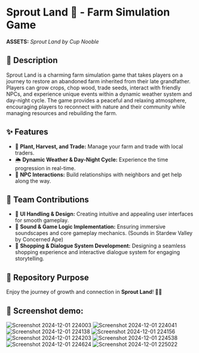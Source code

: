 # Sprout Land 🌱 - Farm Simulation Game  

**ASSETS:** *Sprout Land by Cup Nooble*  

## 📖 Description  
Sprout Land is a charming farm simulation game that takes players on a journey to restore an abandoned farm inherited from their late grandfather. Players can grow crops, chop wood, trade seeds, interact with friendly NPCs, and experience unique events within a dynamic weather system and day-night cycle. The game provides a peaceful and relaxing atmosphere, encouraging players to reconnect with nature and their community while managing resources and rebuilding the farm.  

## ✨ Features  
- 🌾 **Plant, Harvest, and Trade:** Manage your farm and trade with local traders.  
- 🌦 **Dynamic Weather & Day-Night Cycle:** Experience the time progression in real-time.  
- 🤝 **NPC Interactions:** Build relationships with neighbors and get help along the way.  

## 👥 Team Contributions  
- 🎨 **UI Handling & Design:** Creating intuitive and appealing user interfaces for smooth gameplay.  
- 🎵 **Sound & Game Logic Implementation:** Ensuring immersive soundscapes and core gameplay mechanics. (Sounds in Stardew Valley by Concerned Ape)
- 🛒 **Shopping & Dialogue System Development:** Designing a seamless shopping experience and interactive dialogue system for engaging storytelling.  

## 📂 Repository Purpose  
Enjoy the journey of growth and connection in **Sprout Land**! 🌱✨  

## 📖 Screenshot demo:  
![Screenshot 2024-12-01 224003](https://github.com/user-attachments/assets/2145e7e5-1a1d-4e43-b850-022d51d136c0)
![Screenshot 2024-12-01 224041](https://github.com/user-attachments/assets/2db86071-b836-4e80-8aa9-1db258ffa089)
![Screenshot 2024-12-01 224138](https://github.com/user-attachments/assets/0186855c-d73a-4119-91ef-c08ffc2777a3)
![Screenshot 2024-12-01 224156](https://github.com/user-attachments/assets/0f3e77c0-d2b0-48f1-be1a-b3a654310874)
![Screenshot 2024-12-01 224203](https://github.com/user-attachments/assets/97c7f629-967f-468f-8ca0-02d66b43683f)
![Screenshot 2024-12-01 224538](https://github.com/user-attachments/assets/83d13e0a-0562-4fa7-aa3c-1323a3451a86)
![Screenshot 2024-12-01 224624](https://github.com/user-attachments/assets/553ee2b2-cdc9-4462-a2af-c8afdff15fb2)
![Screenshot 2024-12-01 225022](https://github.com/user-attachments/assets/102bd588-f613-49a5-b199-1ce4130ac88e)
